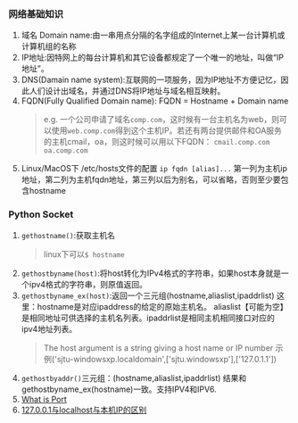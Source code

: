 ### 网络基础知识
1. 域名 Domain name:由一串用点分隔的名字组成的Internet上某一台计算机或计算机组的名称
2. IP地址:因特网上的每台计算机和其它设备都规定了一个唯一的地址，叫做“IP地址”。
3. DNS(Damain name system):互联网的一项服务，因为IP地址不方便记忆，因此人们设计出域名，并通过DNS将IP地址与域名相互映射。
4. FQDN(Fully Qualified Domain name):
   FQDN = Hostname + Domain name
   >e.g. 一个公司申请了域名`comp.com`，这时候有一台主机名为web，则可以使用`web.comp.com`得到这个主机IP。若还有两台提供邮件和OA服务的主机cmail，oa，则这时候可以用以下FQDN：
   `cmail.comp.com`
   `oa.comp.com`
5. Linux/MacOS下 /etc/hosts文件的配置
   `ip fqdn [alias]...`
   第一列为主机ip地址，第二列为主机fqdn地址，第三列以后为别名，可以省略，否则至少要包含hostname
### Python Socket
1. `gethostname()`:获取主机名
   >linux下可以`$ hostname`
2. `gethostbyname(host)`:将host转化为IPv4格式的字符串，如果host本身就是一个ipv4格式的字符串，则原值返回。
3. `gethostbyname_ex(host)`:返回一个三元组(hostname,aliaslist,ipaddrlist) 这里：hostname是对应ipaddress的给定的原始主机名。
aliaslist【可能为空】是相同地址可供选择的主机名列表。ipaddrlist是相同主机相同接口对应的ipv4地址列表。
    >The host argument is a string giving a host name or IP number
示例('sjtu-windowsxp.localdomain',['sjtu.windowsxp'],['127.0.1.1'])
4. `gethostbyaddr()`三元组：(hostname,aliaslist,ipaddrlist) 结果和gethostbyname_ex(hostname)一致。支持IPV4和IPV6.
5. [What is Port](https://blog.csdn.net/cto_51/article/details/10086745)
6. [127.0.0.1与localhost与本机IP的区别](https://blog.csdn.net/weixin_36185028/article/details/79855383)